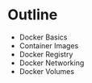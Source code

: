 # Outline
* Docker Basics
* Container Images
* Docker Registry
* Docker Networking
* Docker Volumes
